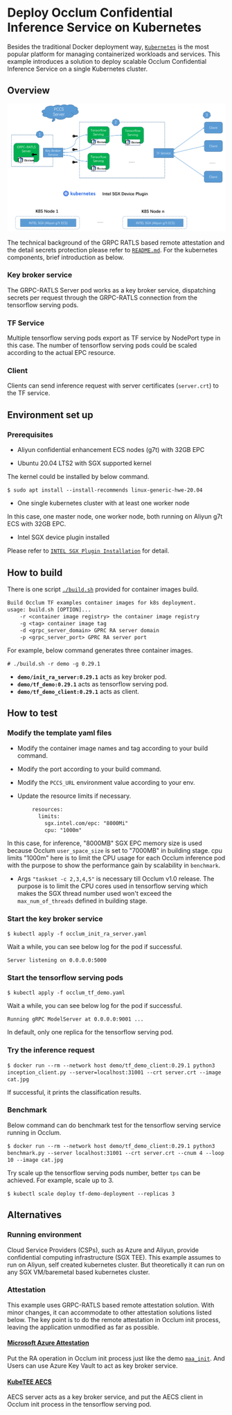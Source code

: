 # Deploy Occlum Confidential Inference Service on Kubernetes

Besides the traditional Docker deployment way, [`Kubernetes`](https://kubernetes.io/docs/concepts/overview/) is the most popular platform for managing containerized workloads and services. This example introduces a solution to deploy scalable Occlum Confidential Inference Service on a single Kubernetes cluster.

## Overview

![Arch Overview](./overview.png)

The technical background of the GRPC RATLS based remote attestation and the detail secrets protection please refer to [`README.md`](../README.md). For the kubernetes components, brief introduction as below.

### Key broker service

The GRPC-RATLS Server pod works as a key broker service, dispatching secrets per request through the GRPC-RATLS connection from the tensorflow serving pods.

### TF Service

Multiple tensorflow serving pods export as TF service by NodePort type in this case.
The number of tensorflow serving pods could be scaled according to the actual EPC resource.

### Client

Clients can send inference request with server certificates (`server.crt`) to the TF service.

## Environment set up

### Prerequisites

* Aliyun confidential enhancement ECS nodes (g7t) with 32GB EPC

* Ubuntu 20.04 LTS2 with SGX supported kernel

The kernel could be installed by below command.
```
$ sudo apt install --install-recommends linux-generic-hwe-20.04
```

* One single kubernetes cluster with at least one worker node

In this case, one master node, one worker node, both running on Aliyun g7t ECS with 32GB EPC.

* Intel SGX device plugin installed

Please refer to [`INTEL SGX Plugin Installation`](https://github.com/intel/intel-device-plugins-for-kubernetes/blob/main/cmd/sgx_plugin/README.md#installation) for detail.

## How to build

There is one script [`./build.sh`](build.sh) provided for container images build.
```
Build Occlum TF examples container images for k8s deployment.
usage: build.sh [OPTION]...
    -r <container image registry> the container image registry
    -g <tag> container image tag
    -d <grpc_server_domain> GPRC RA server domain
    -p <grpc_server_port> GPRC RA server port
```

For example, below command generates three container images.
```
# ./build.sh -r demo -g 0.29.1
```

* **`demo/init_ra_server:0.29.1`** acts as key broker pod.
* **`demo/tf_demo:0.29.1`** acts as tensorflow serving pod.
* **`demo/tf_demo_client:0.29.1`** acts as client.

## How to test

### Modify the template yaml files

* Modify the container image names and tag according to your build command.
* Modify the port according to your build command.
* Modify the `PCCS_URL` environment value according to your env.

* Update the resource limits if necessary.
```
        resources:
          limits:
            sgx.intel.com/epc: "8000Mi"
            cpu: "1000m"
```
In this case, for inference, "8000MB" SGX EPC memory size is used because Occlum `user_space_size` is set to "7000MB" in building stage. cpu limits "1000m" here is to limit the CPU usage for each Occlum inference pod with the purpose to show the performance gain by scalability in `benchmark`.

* Args `"taskset -c 2,3,4,5"` is necessary till Occlum v1.0 release. The purpose is to limit the CPU cores used in tensorflow serving which makes the SGX thread number used won't exceed the `max_num_of_threads` defined in building stage.


### Start the key broker service

```
$ kubectl apply -f occlum_init_ra_server.yaml
```

Wait a while, you can see below log for the pod if successful.
```
Server listening on 0.0.0.0:5000
```

### Start the tensorflow serving pods

```
$ kubectl apply -f occlum_tf_demo.yaml
```

Wait a while, you can see below log for the pod if successful.
```
Running gRPC ModelServer at 0.0.0.0:9001 ...
```

In default, only one replica for the tensorflow serving pod.

### Try the inference request

```
$ docker run --rm --network host demo/tf_demo_client:0.29.1 python3 inception_client.py --server=localhost:31001 --crt server.crt --image cat.jpg
```

If successful, it prints the classification results.

### Benchmark

Below command can do benchmark test for the tensorflow serving service running in Occlum.

```
$ docker run --rm --network host demo/tf_demo_client:0.29.1 python3 benchmark.py --server localhost:31001 --crt server.crt --cnum 4 --loop 10 --image cat.jpg
```

Try scale up the tensorflow serving pods number, better `tps` can be achieved.
For example, scale up to 3.
```
$ kubectl scale deploy tf-demo-deployment --replicas 3
```

## Alternatives

### Running environment

Cloud Service Providers (CSPs), such as Azure and Aliyun, provide confidential computing infrastructure (SGX TEE). This example assumes to run on Aliyun, self created kubernetes cluster. But theoretically it can run on any SGX VM/baremetal based kubernetes cluster.

### Attestation

This example uses GRPC-RATLS based remote attestation solution. With minor changes, it can accommodate to other attestation solutions listed below. The key point is to do the remote attestation in Occlum init process, leaving the application unmodified as far as possible.

#### [Microsoft Azure Attestation](https://docs.microsoft.com/en-us/azure/attestation/overview)

Put the RA operation in Occlum init process just like the demo [`maa_init`](../../demos/remote_attestation/azure_attestation/maa_init/). And Users can use Azure Key Vault to act as key broker service.

#### [KubeTEE AECS](https://github.com/SOFAEnclave/enclave-configuration-service)

AECS server acts as a key broker service,  and put the AECS client in Occlum init process in the tensorflow serving pod.
